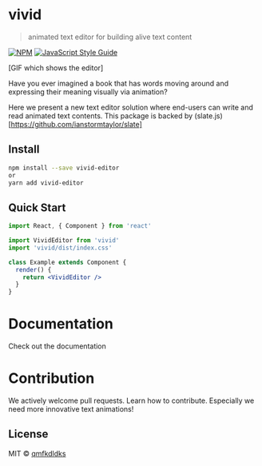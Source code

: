 # vivid

> animated text editor for building alive text content

[![NPM](https://img.shields.io/npm/v/vivid.svg)](https://www.npmjs.com/package/vivid) [![JavaScript Style Guide](https://img.shields.io/badge/code_style-standard-brightgreen.svg)](https://standardjs.com)

[GIF which shows the editor]

Have you ever imagined a book that has words moving around and expressing their meaning visually via animation?

Here we present a new text editor solution where end-users can write and read animated text contents.
This package is backed by (slate.js)[https://github.com/ianstormtaylor/slate]

## Install

```bash
npm install --save vivid-editor
or
yarn add vivid-editor
```

## Quick Start

```jsx
import React, { Component } from 'react'

import VividEditor from 'vivid'
import 'vivid/dist/index.css'

class Example extends Component {
  render() {
    return <VividEditor />
  }
}
```
# Documentation
Check out the documentation

# Contribution
We actively welcome pull requests. Learn how to contribute.
Especially we need more innovative text animations!

## License

MIT © [qmfkdldks](https://github.com/qmfkdldks)
